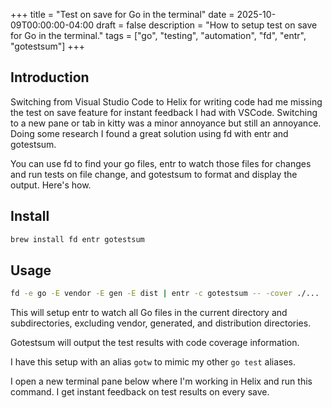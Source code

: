 +++
title = "Test on save for Go in the terminal"
date = 2025-10-09T00:00:00-04:00
draft = false
description = "How to setup test on save for Go in the terminal."
tags = ["go", "testing", "automation", "fd", "entr", "gotestsum"]
+++

## Introduction

Switching from Visual Studio Code to Helix for writing code had me missing the test on save feature for instant feedback I had with VSCode. Switching to a new pane or tab in kitty was a minor annoyance but still an annoyance. Doing some research I found a great solution using fd with entr and gotestsum.

You can use fd to find your go files, entr to watch those files for changes and run tests on file change, and gotestsum to format and display the output. Here's how.

## Install

```bash
brew install fd entr gotestsum
```

## Usage

```bash
fd -e go -E vendor -E gen -E dist | entr -c gotestsum -- -cover ./...
```

This will setup entr to watch all Go files in the current directory and subdirectories, excluding vendor, generated, and distribution directories.

Gotestsum will output the test results with code coverage information.

I have this setup with an alias `gotw` to mimic my other `go test` aliases.

I open a new terminal pane below where I'm working in Helix and run this command. I get instant feedback on test results on every save.
